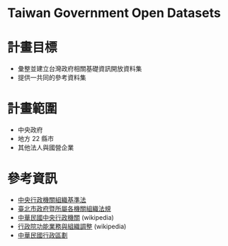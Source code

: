 # Taiwan Government Open Datasets

# 計畫目標
- 彙整並建立台灣政府相關基礎資訊開放資料集
- 提供一共同的參考資料集

# 計畫範圍

- 中央政府
- 地方 22 縣市
- 其他法人與國營企業

# 參考資訊
- [中央行政機關組織基準法](http://law.moj.gov.tw/LawClass/LawAll.aspx?PCode=A0010036)
- [臺北市政府暨所屬各機關組織法規](http://dop.gov.taipei/ct.asp?xItem=60169&CtNode=6090&mp=113001)
- [中華民國中央行政機關](https://www.wikiwand.com/zh-tw/中華民國中央行政機關) (wikipedia)
- [行政院功能業務與組織調整](https://www.wikiwand.com/zh-tw/行政院功能業務與組織調整) (wikipedia)
- [中華民國行政區劃](https://www.wikiwand.com/zh-tw/中華民國行政區劃#/.E8.A1.8C.E6.94.BF.E5.8D.80.E5.8A.83)

